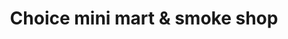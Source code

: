 ---
title: "Choice mini mart & smoke shop"
url: /lansdale/choice-mini-mart-und-smoke-shop/
shop: Lebensmittel
---